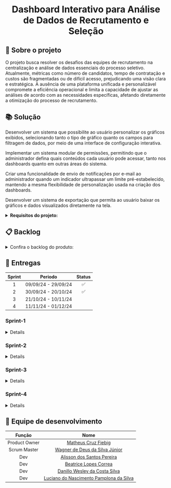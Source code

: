<h1 align="center"> Dashboard Interativo para Análise de Dados de Recrutamento e Seleção </h1>

## :page_facing_up: Sobre o projeto

O projeto busca resolver os desafios das equipes de recrutamento na centralização e análise de dados essenciais do processo seletivo. Atualmente, métricas como número de candidatos, tempo de contratação e custos são fragmentadas ou de difícil acesso, prejudicando uma visão clara e estratégica. A ausência de uma plataforma unificada e personalizável compromete a eficiência operacional e limita a capacidade de ajustar as análises de acordo com as necessidades específicas, afetando diretamente a otimização do processo de recrutamento.

## :books: Solução

Desenvolver um sistema que possibilite ao usuário personalizar os gráficos exibidos, selecionando tanto o tipo de gráfico quanto os campos para filtragem de dados, por meio de uma interface de configuração interativa.

Implementar um sistema modular de permissões, permitindo que o administrador defina quais conteúdos cada usuário pode acessar, tanto nos dashboards quanto em outras áreas do sistema.

Criar uma funcionalidade de envio de notificações por e-mail ao administrador quando um indicador ultrapassar um limite pré-estabelecido, mantendo a mesma flexibilidade de personalização usada na criação dos dashboards.

Desenvolver um sistema de exportação que permita ao usuário baixar os gráficos e dados visualizados diretamente na tela.
<details>  
<summary><b> Requisitos do projeto: </b></summary>

## :wrench: Requisitos funcionais

     RF-1: O usuário pode escolher qual tipo de gráfico será exibido;

     RF-2: O usuário pode realizar a personalização de relatórios com filtros;

     RF-3: Cada usuário deve ter seu próprio dashboard configurável;

     RF-4: Deve ser possível a extração de qualquer relatório gerado para PDF;

     RF-5: Deve ser possível a extação de qualquer relatório gerado para Excel;

     RF-6: Deve-se criar um nível de permissionamento para todas as ações do sistema;

     RF-7: Deve-se permitir que o administrador gerencie permissões;

     RF-8: O envio de notificações por e-mail deve ocorrer sempre que os indicadores chaves ultrapassarem limites pré-definidos;

     RF-9: Os administradores podem configurar alertas automáticos com base em indicadores chave de desempenho.
     
     RF-10 Deve ser possível importar dados através de um modelo padrão
     
##  :bookmark_tabs: Requisitos não funcionais

    RNF-1: O sistema deve realizar autorização através de token JWT;

    RNF-2: O sistema deve ser compatível com os principais navegadores (Chrome, Firefox, Edge, Safari) e dispositivos móveis;

    RNF-3: O sistema deve ser intuitivo e fácil de usar;

    RNF-4: Deve ser responsivo, adaptando-se a diferentes dispositivos, como desktops, tablets e smartphones;

    RNF-5: Controle de permissões detalhado, garantindo que usuários só possam visualizar ou modificar dashboards e relatórios de acordo com seu nível de acesso;

    RNF-6: Implementar mecanismos de rollback para evitar perda de dados em caso de falhas.

</details>



## :clipboard: Backlog
<details>  
<summary> Confira o backlog do produto: </summary>
<br>
<table>
  <tr>
    <th>Rank</th>
    <th>Prioridade</th>
    <th>Feature</th>
    <th>User Story</th>
    <th>Sprint</th>
    <th>Requisitos</th>
  </tr>
  <tr>
    <td>1</td>
    <td>Alta</td>
    <td>Visualizar dashboards</td>
    <td>Eu como usuário, quero poder visualizar um dashboard para que eu possa ter ciência sobre as métricas atuais de recrutamento e seleção da empresa</td>
    <td>1</td>
    <td>RF-1, RF-2, RF-3, RF-7, RNF-2, RNF-3, RNF-4 </td>
  </tr>
  <tr>
    <td>2</td>
    <td>Média</td>
    <td>Importar dados provisionados</td>
    <td>Eu como administrador do sistema, quero importar os dados provisionados pelo cliente para que os dados possam ser centralizados em um único banco de dados</td>
    <td>1</td>
     <td>RF-10, RNF-2, RNF-6, RF-6 </td>
  </tr>
  <tr>
    <td>3</td>
    <td>Alta</td>
    <td>Gerir Dashboards</td>
    <td> Eu como usuário, quero poder gerir os meus dashboards para que eu possa configurar meus dashboards de maneira customizável</td>
    <td>2</td>
    <td>RNF-2, RNF-3, RNF-4, RNF-5, RF-1, RF-2 , RF-3, RF-6 </td>
  </tr>
  <tr>
    <td>4</td>
    <td>Alta</td>
    <td>Seleção de Indicadores personalizada - Cadastro</td>
    <td>Eu como administrador do sistema, quero poder criar notificações de email personalizadas com base em indicadores para que eu possa ter um direcionamento mais assertivo dos problemas da empresa</td>
    <td>2</td>
    <td>RNF-2, RNF-3, RNF-4, RNF-5, RF-6, RF-9</td>
  </tr>
  <tr>
    <td>5</td>
    <td>Alta</td>
    <td>Seleção de Indicadores personalizada - Visualização</td>
    <td>Eu como administrador do sistema, quero poder visualizar as notificações de email personalizadas para que eu possa saber quais notificações foram criadas</td>
    <td>2</td>
    <td>RNF-2, RNF-3, RNF-4, RNF-5, RF-6, RF-9 </td>
  </tr>
  <tr>
    <td>6</td>
    <td>Alta</td>
    <td>Seleção de Indicadores: envio de email</td>
    <td>Eu como administrador do sistema, quero poder receber notificações em meu email para que eu possa ser avisado quando determinado indicador for ultrapassado</td>
    <td>2</td>
    <td>RNF-5, RF-8, RF-9</td>
  </tr>
  <tr>
    <td>7</td>
    <td>Média</td>
    <td>Autenticação de usuário</td>
    <td>Eu como usuário, quero poder realizar login na aplicação para que eu possa visualizar os dashboards do sistema</td>
    <td>3</td>
    <td>RNF-1, RNF-2, RNF-4, RF-6</td>
  </tr>
  <tr>
    <td>8</td>
    <td>Média</td>
    <td>Gerir permissões</td>
    <td>Eu como administrador do sistema, quero poder dar e remover permissões do usuário para que eu possa ter o controle granular de cada usuário</td>
    <td>3</td>
    <td>RNF-3, RNF-4, RNF-5, RF-6, RF-7</td>
  </tr>
  <tr>
    <td>9</td>
    <td>Média</td>
    <td>Deletar indicadores chaves</td>
    <td>Eu como administrador do sistema, quero poder remover indicadores chaves para que eu possa excluir aqueles que não são mais relevantes para a minha análise.</td>
    <td>3</td>
    <td>RNF-3, RNF-5, RF-6, RF-7</td>
  </tr>
  <tr>
    <td>10</td>
    <td>Baixa</td>
    <td>Gerar Relatórios - PDF</td>
    <td>Eu como usuário, quero poder exportar um determinado dashboard para PDF para que eu tê-lo disponível offline</td>
    <td>4</td>
    <td>RRNF-3, RF-2, RF-4</td>
  </tr>
  <tr>
    <td>11</td>
    <td>Baixa</td>
    <td>Gerar Relatórios - Excel</td>
    <td>Eu como usuário, quero poder exportar um determinado dashboard para EXCEL para que eu tê-lo disponível offline</td>
    <td>4</td>
    <td>RNF-3, RF-2, RF-5</td>
  </tr>
</table>
</details>

## :calendar: Entregas

| Sprint | Periodo | Status |
| :---: | :---: | :---: |
| 1 | 09/09/24 - 29/09/24 |:white_check_mark:  |
| 2 | 30/09/24 - 20/10/24 |:white_check_mark:  |
| 3 | 21/10/24 - 10/11/24 |  |
| 4 | 11/11/24 - 01/12/24 |  |

### Sprint-1
<details>

Dashboard
![](https://github.com/api-5-sem/api-documentation/blob/main/assets/Exibicao-de-graficos.gif)

Importação de dados
![](https://github.com/api-5-sem/api-documentation/blob/main/assets/Insercao-de-Dados.gif)
 
</details>

### Sprint-2
<details>

Editar Card
![](https://github.com/api-5-sem/api-documentation/blob/main/assets/MudancaCard_1.gif)

Editar Graficos

![](https://github.com/api-5-sem/api-documentation/blob/main/assets/MudancaGrafico_1.gif)

Vizualizar Indicador Chave
![](https://github.com/api-5-sem/api-documentation/blob/main/assets/VisualizarIndicadorChave_1.gif)

Criar Indicador Chave
![](https://github.com/api-5-sem/api-documentation/blob/main/assets/CadastrarIndicador_1.gif)

Envio de email
![](https://github.com/api-5-sem/api-documentation/blob/main/assets/IndicadorAtingido_1.gif)
 
</details>

### Sprint-3
<details>

Deletar Indicador Chave
![](https://github.com/api-5-sem/api-documentation/blob/main/assets/DeletarIndicadores.gif)

Login
![](https://github.com/api-5-sem/api-documentation/blob/main/assets/Login.gif)

Gerir Permissões
![](https://github.com/api-5-sem/api-documentation/blob/main/assets/VisualizarIndicardorEAlterar.gif)

Permissões Em Pratica
![](https://github.com/api-5-sem/api-documentation/blob/main/assets/Permissionamento.gif)

</details>

### Sprint-4
<details>

Exportar PDF
![](https://github.com/api-5-sem/api-documentation/blob/main/assets/PDF.gif)

Exportar EXCEL
![](https://github.com/api-5-sem/api-documentation/blob/main/assets/EXCEL.gif)

</details>


## :busts_in_silhouette: Equipe de desenvolvimento

| Função | Nome |
| :---: | :---: |
| Product Owner | [Matheus Cruz Fiebig](https://github.com/matheus-fiebig) |
| Scrum Master | [Wagner de Deus da Silva Júnior](https://github.com/wdeus) |
| Dev | [Alisson dos Santos Pereira](https://github.com/41issonm) |
| Dev | [Beatrice Lopes Correa](https://github.com/beatricelopes) |
| Dev | [Danillo Wesley da Costa Silva](https://github.com/xxzidanilloxx) |
| Dev | [Luciano do Nascimento Pamplona da Silva](https://github.com/lucianonps) |
